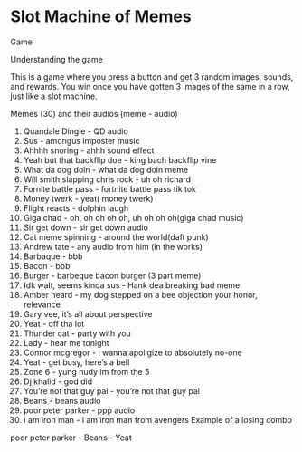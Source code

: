 # Slot Machine of Memes

Game

Understanding the game

This is a game where you press a button and get 3 random images, sounds, and rewards. You win once you have gotten 3 images of the same in a row, just like a slot machine. 



Memes (30) and their audios
(meme - audio)

1. Quandale Dingle - QD audio
2. Sus - amongus imposter music
3. Ahhhh snoring - ahhh sound effect
4. Yeah but that backflip doe - king bach backflip vine
5. What da dog doin - what da dog doin meme
6. Will smith slapping chris rock - uh oh richard
7. Fornite battle pass - fortnite battle pass tik tok
8. Money twerk - yeat( money twerk)
9. Flight reacts - dolphin laugh
10. Giga chad - oh, oh oh oh oh, uh oh oh oh(giga chad music)
11. Sir get down - sir get down audio 
12. Cat meme spinning - around the world(daft punk)
13. Andrew tate - any audio from him (in the works)
14. Barbaque - bbb
15. Bacon - bbb
16. Burger - barbeque bacon burger (3 part meme)
17. Idk walt, seems kinda sus - Hank dea breaking bad meme
18. Amber heard - my dog stepped on a bee objection your honor, relevance
19. Gary vee, it’s all about perspective
20. Yeat - off tha lot
21. Thunder cat - party with you 
22. Lady - hear me tonight
23. Connor mcgregor - i wanna apoligize to absolutely no-one
24. Yeat - get busy, here’s a bell
25. Zone 6 - yung nudy im from the 5 
26. Dj khalid - god did
27. You’re not that guy pal - you’re not that guy pal
28. Beans - beans audio
29. poor peter parker - ppp audio
30. i am iron man - i am iron man from avengers
Example of a losing combo

poor peter parker - Beans - Yeat

